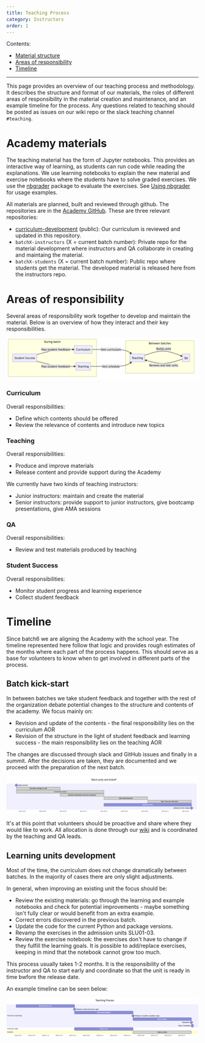 ```yaml
---
title: Teaching Process
category: Instructors
order: 1
---
```


Contents:
- [Material structure](#academy-materials)
- [Areas of responsibility](#areas-of-responsibility)
- [Timeline](#timeline)

---

This page provides an overview of our teaching process and methodology. It describes
the structure and format of our materials, the roles of different areas of responsibility
in the material creation and maintenance, and an example timeline for the process.
Any questions related to teaching should be posted as issues on our wiki 
repo or the slack teaching channel `#teaching`.


# Academy materials

The teaching material has the form of Jupyter notebooks. 
This provides an interactive way of learning, as students can run code while reading the explanations. 
We use learning notebooks to explain the new material and exercise notebooks where the students have to solve graded exercises.
We use the [nbgrader](https://nbgrader.readthedocs.io/en/stable/) package to evaluate the exercises. See [Using nbgrader](../03-Using-nbgrader-for-Exercise-Notebooks/) for usage examples.

All materials are planned, built and reviewed through github. The repositories
are in the [Academy GitHub](https://github.com/LDSSA/). These are three relevant repositories:
* [curriculum-development](https://github.com/LDSSA/curriculum-development) (public): Our curriculum is reviewed and updated in this repository.
* `batchX-instructors` (X = current batch number): Private repo for the material development where instructors and QA collaborate in creating and maintaing the material.
* `batchX-students` (X = current batch number): Public repo where students get the material. The developed material is released here from the instructors repo.

# Areas of responsibility
 
Several areas of responsibility work together to develop and maintain the material. Below 
is an overview of how they interact and their key responsibilities.

<img src="../../images/aors-teaching-process.png"/>

### Curriculum

Overall responsibilities:
* Define which contents should be offered
* Review the relevance of contents and introduce new topics

### Teaching

Overall responsibilities:
* Produce and improve materials
* Release content and provide support during the Academy

We currently have two kinds of teaching instructors:
* Junior instructors: maintain and create the material
* Senior instructors: provide support to junior instructors, give bootcamp presentations, give AMA sessions

### QA

Overall responsibilities:
* Review and test materials produced by teaching

### Student Success

Overall responsibilities:
* Monitor student progress and learning experience
* Collect student feedback

# Timeline

Since batch6 we are aligning the Academy with the school year. The timeline represented here follow that logic and provides rough estimates of the months
where each part of the process happens. This should serve as a base for volunteers to
know when to get involved in different parts of the process.

## Batch kick-start

In between batches we take student feedback and together with the rest of the 
organization debate potential changes to the structure and contents of the academy.
We focus mainly on:
- Revision and update of the contents - the final responsibility lies
on the curriculum AOR
- Revision of the structure in the light of student feedback and learning success - the main responsibility lies on the teaching AOR

The changes are discussed through slack and GitHub issues and finally in a summit. After the decisions are taken, they are documented and we proceed with the preparation of the next batch.

<img src="../../images/batch-start-timeline.png"/>

It's at this point that volunteers should be proactive and share where they would like
to work. All allocation is done through our [wiki](https://github.com/LDSSA/wiki/)
and is coordinated by the teaching and QA leads.

## Learning units development

Most of the time, the curriculum does not change dramatically between batches. 
In the majority of cases there are only slight adjustments.

In general, when improving an existing unit the focus should be:
* Review the existing materials: go through the learning and example notebooks 
and check for potential improvements - maybe something isn't fully clear or would 
benefit from an extra example.
* Correct errors discovered in the previous batch.
* Update the code for the current Python and package versions.
* Revamp the exercises in the admission units SLU01-03.
* Review the exercise notebook: the exercises don't have to change if they fulfill the learning goals. It is possible to add/replace exercises, keeping in mind that the notebook cannot grow too much.

This process usually takes 1-2 months. It is the responsibility of the instructor and QA to start early and coordinate so that the unit is ready in time bwfore the release date.

An example timeline can be seen below:

<img src="../../images/unit-development-timeline.png"/>
